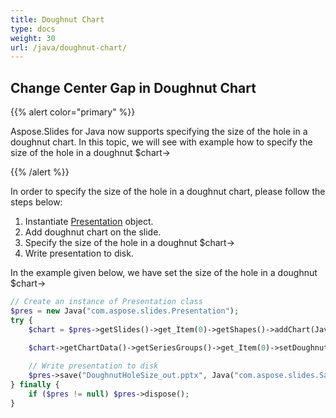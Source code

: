 ```yaml
---
title: Doughnut Chart
type: docs
weight: 30
url: /java/doughnut-chart/
---
```


## **Change Center Gap in Doughnut Chart**
{{% alert color="primary" %}} 

Aspose.Slides for Java now supports specifying the size of the hole in a doughnut chart. In this topic, we will see with example how to specify the size of the hole in a doughnut $chart->

{{% /alert %}} 

In order to specify the size of the hole in a doughnut chart, please follow the steps below:

1. Instantiate [Presentation](http://www.aspose.com/api/java/slides/com.aspose.slides/classes/Presentation) object.
1. Add doughnut chart on the slide.
1. Specify the size of the hole in a doughnut $chart->
1. Write presentation to disk.

In the example given below, we have set the size of the hole in a doughnut $chart->

```php
// Create an instance of Presentation class
$pres = new Java("com.aspose.slides.Presentation");
try {
    $chart = $pres->getSlides()->get_Item(0)->getShapes()->addChart(Java("com.aspose.slides.ChartType")->Doughnut, 50, 50, 400, 400);
    
    $chart->getChartData()->getSeriesGroups()->get_Item(0)->setDoughnutHoleSize((new Java("java.lang.Integer", 90))->byteValue());

    // Write presentation to disk
    $pres->save("DoughnutHoleSize_out.pptx", Java("com.aspose.slides.SaveFormat")->Pptx);
} finally {
    if ($pres != null) $pres->dispose();
}
```
